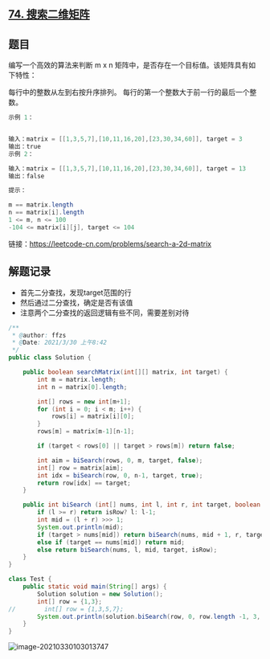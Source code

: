 ## [74. 搜索二维矩阵](https://leetcode-cn.com/problems/search-a-2d-matrix/)

## 题目

编写一个高效的算法来判断 m x n 矩阵中，是否存在一个目标值。该矩阵具有如下特性：

每行中的整数从左到右按升序排列。
每行的第一个整数大于前一行的最后一个整数。

```java
示例 1：


输入：matrix = [[1,3,5,7],[10,11,16,20],[23,30,34,60]], target = 3
输出：true
示例 2：

输入：matrix = [[1,3,5,7],[10,11,16,20],[23,30,34,60]], target = 13
输出：false
```

```java
提示：

m == matrix.length
n == matrix[i].length
1 <= m, n <= 100
-104 <= matrix[i][j], target <= 104
```


链接：https://leetcode-cn.com/problems/search-a-2d-matrix

## 解题记录

+ 首先二分查找，发现target范围的行
+ 然后通过二分查找，确定是否有该值
+ 注意两个二分查找的返回逻辑有些不同，需要差别对待

```java
/**
 * @author: ffzs
 * @Date: 2021/3/30 上午8:42
 */
public class Solution {

    public boolean searchMatrix(int[][] matrix, int target) {
        int m = matrix.length;
        int n = matrix[0].length;

        int[] rows = new int[m+1];
        for (int i = 0; i < m; i++) {
            rows[i] = matrix[i][0];
        }
        rows[m] = matrix[m-1][n-1];

        if (target < rows[0] || target > rows[m]) return false;

        int aim = biSearch(rows, 0, m, target, false);
        int[] row = matrix[aim];
        int idx = biSearch(row, 0, n-1, target, true);
        return row[idx] == target;
    }

    public int biSearch (int[] nums, int l, int r, int target, boolean isRow) {
        if (l >= r) return isRow? l: l-1;
        int mid = (l + r) >>> 1;
        System.out.println(mid);
        if (target > nums[mid]) return biSearch(nums, mid + 1, r, target, isRow);
        else if (target == nums[mid]) return mid;
        else return biSearch(nums, l, mid, target, isRow);
    }
}

class Test {
    public static void main(String[] args) {
        Solution solution = new Solution();
        int[] row = {1,3};
//        int[] row = {1,3,5,7};
        System.out.println(solution.biSearch(row, 0, row.length -1, 3, false));
    }
}
```

![image-20210330103013747](https://gitee.com/ffzs/picture_go/raw/master/img/image-20210330103013747.png)